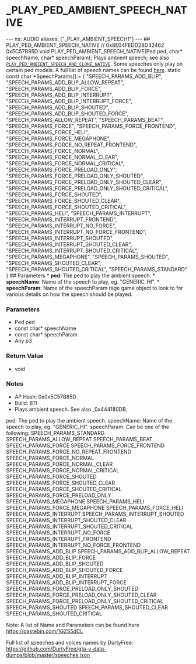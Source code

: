# _PLAY_PED_AMBIENT_SPEECH_NATIVE

--- ns: AUDIO aliases: ["_PLAY_AMBIENT_SPEECH1"] --- ## PLAY_PED_AMBIENT_SPEECH_NATIVE  // 0x8E04FEDD28D42462 0x5C57B85D void PLAY_PED_AMBIENT_SPEECH_NATIVE(Ped ped, char* speechName, char* speechParam);  Plays ambient speech; see also [`PLAY_PED_AMBIENT_SPEECH_AND_CLONE_NATIVE`](#_0xC6941B4A3A8FBBB9). Some speeches only play on certain ped models.  A full list of speech names can be found [here](https://docs.fivem.net/docs/game-references/speeches/).  static const char *SpeechParams[] = { "SPEECH_PARAMS_ADD_BLIP", "SPEECH_PARAMS_ADD_BLIP_ALLOW_REPEAT", "SPEECH_PARAMS_ADD_BLIP_FORCE", "SPEECH_PARAMS_ADD_BLIP_INTERRUPT", "SPEECH_PARAMS_ADD_BLIP_INTERRUPT_FORCE", "SPEECH_PARAMS_ADD_BLIP_SHOUTED", "SPEECH_PARAMS_ADD_BLIP_SHOUTED_FORCE", "SPEECH_PARAMS_ALLOW_REPEAT", "SPEECH_PARAMS_BEAT", "SPEECH_PARAMS_FORCE", "SPEECH_PARAMS_FORCE_FRONTEND", "SPEECH_PARAMS_FORCE_HELI", "SPEECH_PARAMS_FORCE_MEGAPHONE", "SPEECH_PARAMS_FORCE_NO_REPEAT_FRONTEND", "SPEECH_PARAMS_FORCE_NORMAL", "SPEECH_PARAMS_FORCE_NORMAL_CLEAR", "SPEECH_PARAMS_FORCE_NORMAL_CRITICAL", "SPEECH_PARAMS_FORCE_PRELOAD_ONLY", "SPEECH_PARAMS_FORCE_PRELOAD_ONLY_SHOUTED", "SPEECH_PARAMS_FORCE_PRELOAD_ONLY_SHOUTED_CLEAR", "SPEECH_PARAMS_FORCE_PRELOAD_ONLY_SHOUTED_CRITICAL", "SPEECH_PARAMS_FORCE_SHOUTED", "SPEECH_PARAMS_FORCE_SHOUTED_CLEAR", "SPEECH_PARAMS_FORCE_SHOUTED_CRITICAL", "SPEECH_PARAMS_HELI", "SPEECH_PARAMS_INTERRUPT", "SPEECH_PARAMS_INTERRUPT_FRONTEND", "SPEECH_PARAMS_INTERRUPT_NO_FORCE", "SPEECH_PARAMS_INTERRUPT_NO_FORCE_FRONTEND", "SPEECH_PARAMS_INTERRUPT_SHOUTED", "SPEECH_PARAMS_INTERRUPT_SHOUTED_CLEAR", "SPEECH_PARAMS_INTERRUPT_SHOUTED_CRITICAL", "SPEECH_PARAMS_MEGAPHONE", "SPEECH_PARAMS_SHOUTED", "SPEECH_PARAMS_SHOUTED_CLEAR", "SPEECH_PARAMS_SHOUTED_CRITICAL", "SPEECH_PARAMS_STANDARD" }  ## Parameters * **ped**: The ped to play the ambient speech. * **speechName**: Name of the speech to play, eg. "GENERIC_HI". * **speechParam**: Name of the speechParam rage game object to look to for various details on how the speech should be played.

### Parameters
* Ped ped
* const char* speechName
* const char* speechParam
* Any p3

### Return Value
* void

### Notes
* AP Hash: 0x0x5C57B85D
* Build: 811
* Plays ambient speech. See also _0x444180DB.

ped: The ped to play the ambient speech.
speechName: Name of the speech to play, eg. "GENERIC_HI".
speechParam: Can be one of the following:
SPEECH_PARAMS_STANDARD
SPEECH_PARAMS_ALLOW_REPEAT
SPEECH_PARAMS_BEAT
SPEECH_PARAMS_FORCE
SPEECH_PARAMS_FORCE_FRONTEND
SPEECH_PARAMS_FORCE_NO_REPEAT_FRONTEND
SPEECH_PARAMS_FORCE_NORMAL
SPEECH_PARAMS_FORCE_NORMAL_CLEAR
SPEECH_PARAMS_FORCE_NORMAL_CRITICAL
SPEECH_PARAMS_FORCE_SHOUTED
SPEECH_PARAMS_FORCE_SHOUTED_CLEAR
SPEECH_PARAMS_FORCE_SHOUTED_CRITICAL
SPEECH_PARAMS_FORCE_PRELOAD_ONLY
SPEECH_PARAMS_MEGAPHONE
SPEECH_PARAMS_HELI
SPEECH_PARAMS_FORCE_MEGAPHONE
SPEECH_PARAMS_FORCE_HELI
SPEECH_PARAMS_INTERRUPT
SPEECH_PARAMS_INTERRUPT_SHOUTED
SPEECH_PARAMS_INTERRUPT_SHOUTED_CLEAR
SPEECH_PARAMS_INTERRUPT_SHOUTED_CRITICAL
SPEECH_PARAMS_INTERRUPT_NO_FORCE
SPEECH_PARAMS_INTERRUPT_FRONTEND
SPEECH_PARAMS_INTERRUPT_NO_FORCE_FRONTEND
SPEECH_PARAMS_ADD_BLIP
SPEECH_PARAMS_ADD_BLIP_ALLOW_REPEAT
SPEECH_PARAMS_ADD_BLIP_FORCE
SPEECH_PARAMS_ADD_BLIP_SHOUTED
SPEECH_PARAMS_ADD_BLIP_SHOUTED_FORCE
SPEECH_PARAMS_ADD_BLIP_INTERRUPT
SPEECH_PARAMS_ADD_BLIP_INTERRUPT_FORCE
SPEECH_PARAMS_FORCE_PRELOAD_ONLY_SHOUTED
SPEECH_PARAMS_FORCE_PRELOAD_ONLY_SHOUTED_CLEAR
SPEECH_PARAMS_FORCE_PRELOAD_ONLY_SHOUTED_CRITICAL
SPEECH_PARAMS_SHOUTED
SPEECH_PARAMS_SHOUTED_CLEAR
SPEECH_PARAMS_SHOUTED_CRITICAL

Note: A list of Name and Parameters can be found here https://pastebin.com/1GZS5dCL

Full list of speeches and voices names by DurtyFree: https://github.com/DurtyFree/gta-v-data-dumps/blob/master/speeches.json


